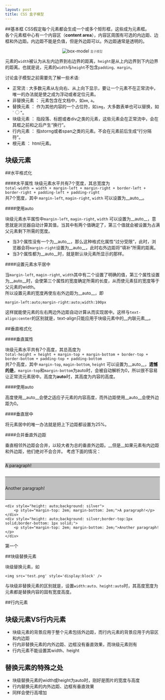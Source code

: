 ```yaml
---
layout: post
title: CSS 盒子模型
---
```


<style>
.img-desc{
	font-size:10px;
	color:#555;
}
</style>

##基本框
CSS假定每个元素都会生成一个或多个矩形框，这些成为元素框。  
各个元素框中心有一个内容区（**content area**），内容区周围有可选的内边距、边框和外边距。内边距不能是负值，但是外边距可以。外边距通常是透明的。

<center>
<img src='{{site.baseurl}}/images/box.png' alt='box-model'/>  
<span class='img-desc'>盒子模型</span>  
</center>

元素的`width`被认为从左内边界到右边界的距离，`height`是从上内边界到下内边界的距离。也就是说，元素的`width`与`height`不包含`padding、margin`。

讨论盒子模型之前需要先了解一些术语:  

+ 正常流 : 大多数元素从左向右、从上向下显示，要让一个元素不在正常流中，唯一的办法就是使之成为浮动或者定位元素。
+ 非替换元素 ： 元素包含在文档中，如`em`, `a`。
+ 替换元素 ： 作为其他内容的一个占位符，如`img`，大多数表单也可以替换，如`<input type="radio" />"。
+ 块级元素 ： 指段落、标题或者div之类的元素，这些元素会在正常流中，会在其框之前和之后产生<quote>“换行”</quote>。
+ 行内元素 ： 指storng或者span之类的元素。不会在元素前后生成“行分隔符”。
+ 根元素 ： html元素。
	
块级元素
-------
##水平格式化

####水平属性
块级元素水平共有7个宽度，其总宽度为  
`total-width = width + margin-left + margin-right + border-left + border-right + padding-left + padding-right`        
共7个宽度，其中 `margin-left`, `magin-right`, `width` 可以设置为__auto__。

####使用auto

块级元素水平属性中`margin-left`, `magin-right`, `width` 可以设置为__auto__，意思就是浏览器自动计算其值，当其中有两个值确定了，第三个值就会被设置为占满父元素剩下所需的宽度。

+ 当3个属性没有一个为__auto__，那么这种格式化属性“过分受限”，此时，浏览器会将`margin-right`设置为__auto__，此时右外边距将“填补”所需的距离。
+ 当3个属性都为__auto__时，就是默认块元素所显示的那样。

####设置元素水平居中

当`margin-left`, `magin-right`, `width`其中有二个设置了明确的值，第三个属性设置为__auto__时，会使第三个属性的宽度确定所需的长度，从而使元素狂的宽度等于父元素的width。   
所以设置元素的宽度再使左右外边距为__auto__，即  

```
margin-left:auto;margin-right:auto;width:100px
```
 
这样就能使元素的左右两边外边距自动计算从而实现居中。这样与`text-align:center`的区别就是，text-align只能应用于块级元素中的__内联元素__。

##垂直格式化

####垂直属性

块级元素水平共有7个高度，其总高度为  
`total-height = height + margin-top + margin-bottom + border-top + border-bottom + padding-top + padding-bottom`        
共7个高度，其中 `margin-top`, `magin-bottom`, `height` 可以设置为__auto__，__遗憾的是__，`margin-top`和`margin-bottom`为auto时，会被自动解析为0，所以很不容易让正常流元素居中。高度为**auto**时，其高度为内容的高度。

####使用auto

高度使用__auto__会使之适应子元素的内容高度，而外边距使用__auto__会使外边距为0。

####垂直居中

将元素居中的唯一办法就是把上下边距都设置为25%。


####合并垂直外边距

垂直相邻外边距会合并，以较大者为总的垂直外边距。__但是__如果元素有内边距和外边距，他们绝对不会合并。
考虑下面的情况：

<div style="height: auto;background: silver">
    <p style="margin-top: 2em; margin-bottom: 2em;">A paragraph!</p>
</div>
<div style="height: auto;background: silver;border-top:1px solid;border-bottom: 1px solid;">
    <p style="margin-top: 2em; margin-bottom: 2em;">Another paragraph!</p>
</div>

```
<div style="height: auto;background: silver">
    <p style="margin-top: 2em; margin-bottom: 2em;">A paragraph!</p>
</div>
<div style="height: auto;background: silver;border-top:1px solid;border-bottom: 1px solid;">
    <p style="margin-top: 2em; margin-bottom: 2em;">Another paragraph!</p>
</div>
```

第一个

##块级替换元素

块级替换元素，如

```
<img src='test.png' style='display:block' />
```

与块级非替换元素的区别就是，设置`width:auto、height:auto`时，其高度宽度为元素都是替换内容的固有宽度高度。


##行内元素



块级元素VS行内元素
-----
+ 块级元素的背景应用于整个元素包括外边距，而行内元素的背景应用于内容区和内边距
+ 行内非替换元素的内外边距、边框没有垂直效果，而块级元素则有
+ 行内元素不能设置其width、height

替换元素的特殊之处
-------------
+ 块级替换元素的width或height为auto时，刚好是图片的宽度与高度
+ 行内替换元素的内外边距、边框有垂直效果
+ 同样会使行高增加